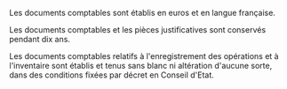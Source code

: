   
 Les documents comptables sont établis en euros et en langue française.  

  
 Les documents comptables et les pièces justificatives sont conservés pendant dix ans.  

  
 Les documents comptables relatifs à l'enregistrement des opérations et à l'inventaire sont établis et tenus sans blanc ni altération d'aucune sorte, dans des conditions fixées par décret en Conseil d'Etat.  

